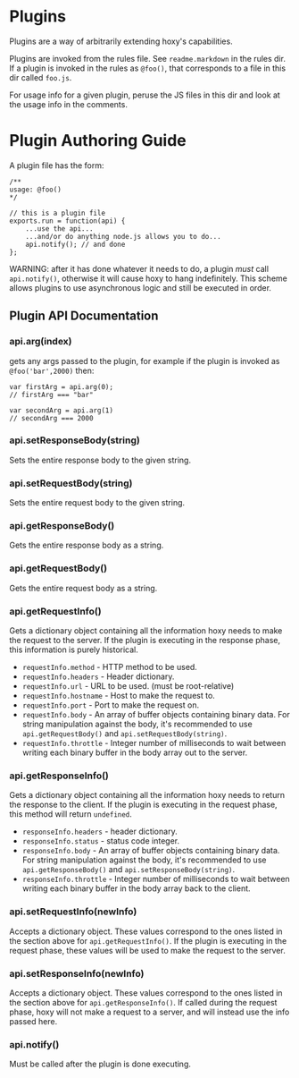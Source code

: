 Plugins
=======

Plugins are a way of arbitrarily extending hoxy's capabilities.

Plugins are invoked from the rules file. See `readme.markdown` in the rules dir. If a plugin is invoked in the rules as `@foo()`, that corresponds to a file in this dir called `foo.js`.

For usage info for a given plugin, peruse the JS files in this dir and look at the usage info in the comments.

Plugin Authoring Guide
======================

A plugin file has the form:

	/**
	usage: @foo()
	*/

    // this is a plugin file
    exports.run = function(api) {
    	...use the api...
    	...and/or do anything node.js allows you to do...
    	api.notify(); // and done
    };

WARNING: after it has done whatever it needs to do, a plugin *must* call `api.notify()`, otherwise it will cause hoxy to hang indefinitely. This scheme allows plugins to use asynchronous logic and still be executed in order.

Plugin API Documentation
------------------------

### api.arg(index)

gets any args passed to the plugin, for example if the plugin is invoked as `@foo('bar',2000)` then:

    var firstArg = api.arg(0);
    // firstArg === "bar"

    var secondArg = api.arg(1)
    // secondArg === 2000

### api.setResponseBody(string)

Sets the entire response body to the given string.

### api.setRequestBody(string)

Sets the entire request body to the given string.

### api.getResponseBody()

Gets the entire response body as a string.

### api.getRequestBody()

Gets the entire request body as a string.

### api.getRequestInfo()

Gets a dictionary object containing all the information hoxy needs to make the request to the server. If the plugin is executing in the response phase, this information is purely historical.

* `requestInfo.method` - HTTP method to be used.
* `requestInfo.headers` - Header dictionary.
* `requestInfo.url` - URL to be used. (must be root-relative)
* `requestInfo.hostname` - Host to make the request to.
* `requestInfo.port` - Port to make the request on.
* `requestInfo.body` - An array of buffer objects containing binary data. For string manipulation against the body, it's recommended to use `api.getRequestBody()` and `api.setRequestBody(string)`.
* `requestInfo.throttle` - Integer number of milliseconds to wait between writing each binary buffer in the body array out to the server.

### api.getResponseInfo()

Gets a dictionary object containing all the information hoxy needs to return the response to the client. If the plugin is executing in the request phase, this method will return `undefined`.

* `responseInfo.headers` - header dictionary.
* `responseInfo.status` - status code integer.
* `responseInfo.body` - An array of buffer objects containing binary data. For string manipulation against the body, it's recommended to use `api.getResponseBody()` and `api.setResponseBody(string)`.
* `responseInfo.throttle` - Integer number of milliseconds to wait between writing each binary buffer in the body array back to the client.

### api.setRequestInfo(newInfo)

Accepts a dictionary object. These values correspond to the ones listed in the section above for `api.getRequestInfo()`. If the plugin is executing in the request phase, these values will be used to make the request to the server.

### api.setResponseInfo(newInfo)

Accepts a dictionary object. These values correspond to the ones listed in the section above for `api.getResponseInfo()`. If called during the request phase, hoxy will not make a request to a server, and will instead use the info passed here.

### api.notify()

Must be called after the plugin is done executing.



